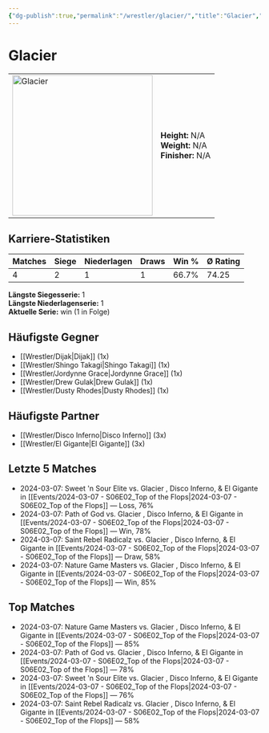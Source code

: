 ```yaml
---
{"dg-publish":true,"permalink":"/wrestler/glacier/","title":"Glacier","tags":["wrestler"],"noteIcon":""}
---
```



# Glacier

<table>
        <tr>
        <td><img src="https://github.com/CptSpaulding1980/choke-slam-wrestling/releases/download/images/Glacier.png" width="280" alt="Glacier"></td>
        <td>
        <b>Height:</b> N/A<br>
        <b>Weight:</b> N/A<br>
        <b>Finisher:</b> N/A<br>
        </td>
        </tr>
        </table>
        

## Karriere-Statistiken

| Matches | Siege | Niederlagen | Draws | Win % | Ø Rating |
|---------|-------|-------------|-------|-------|-----------|
| 4 | 2 | 1 | 1 | 66.7% | 74.25 |

**Längste Siegesserie:** 1<br>**Längste Niederlagenserie:** 1<br>**Aktuelle Serie:** win (1 in Folge)


## Häufigste Gegner
- [[Wrestler/Dijak\|Dijak]] (1x)
- [[Wrestler/Shingo Takagi\|Shingo Takagi]] (1x)
- [[Wrestler/Jordynne Grace\|Jordynne Grace]] (1x)
- [[Wrestler/Drew Gulak\|Drew Gulak]] (1x)
- [[Wrestler/Dusty Rhodes\|Dusty Rhodes]] (1x)

## Häufigste Partner
- [[Wrestler/Disco Inferno\|Disco Inferno]] (3x)
- [[Wrestler/El Gigante\|El Gigante]] (3x)

## Letzte 5 Matches
- 2024-03-07: Sweet 'n Sour Elite vs. Glacier , Disco Inferno, & El Gigante in [[Events/2024-03-07 - S06E02_Top of the Flops\|2024-03-07 - S06E02_Top of the Flops]] — Loss, 76%
- 2024-03-07: Path of God vs. Glacier , Disco Inferno, & El Gigante in [[Events/2024-03-07 - S06E02_Top of the Flops\|2024-03-07 - S06E02_Top of the Flops]] — Win, 78%
- 2024-03-07: Saint Rebel Radicalz vs. Glacier , Disco Inferno, & El Gigante in [[Events/2024-03-07 - S06E02_Top of the Flops\|2024-03-07 - S06E02_Top of the Flops]] — Draw, 58%
- 2024-03-07: Nature Game Masters  vs. Glacier , Disco Inferno, & El Gigante in [[Events/2024-03-07 - S06E02_Top of the Flops\|2024-03-07 - S06E02_Top of the Flops]] — Win, 85%

## Top Matches
- 2024-03-07: Nature Game Masters  vs. Glacier , Disco Inferno, & El Gigante in [[Events/2024-03-07 - S06E02_Top of the Flops\|2024-03-07 - S06E02_Top of the Flops]] — 85%
- 2024-03-07: Path of God vs. Glacier , Disco Inferno, & El Gigante in [[Events/2024-03-07 - S06E02_Top of the Flops\|2024-03-07 - S06E02_Top of the Flops]] — 78%
- 2024-03-07: Sweet 'n Sour Elite vs. Glacier , Disco Inferno, & El Gigante in [[Events/2024-03-07 - S06E02_Top of the Flops\|2024-03-07 - S06E02_Top of the Flops]] — 76%
- 2024-03-07: Saint Rebel Radicalz vs. Glacier , Disco Inferno, & El Gigante in [[Events/2024-03-07 - S06E02_Top of the Flops\|2024-03-07 - S06E02_Top of the Flops]] — 58%

